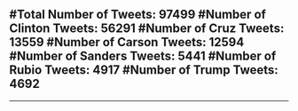 #Total Number of Tweets: 97499 
#Number of Clinton Tweets: 56291
#Number of Cruz Tweets: 13559
#Number of Carson Tweets: 12594
#Number of Sanders Tweets: 5441
#Number of Rubio Tweets: 4917
#Number of Trump Tweets: 4692
---
---
